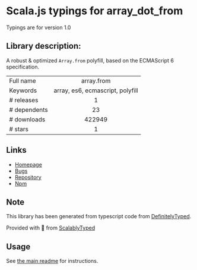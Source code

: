 
# Scala.js typings for array_dot_from

Typings are for version 1.0

## Library description:
A robust & optimized `Array.from` polyfill, based on the ECMAScript 6 specification.

|                    |                 |
| ------------------ | :-------------: |
| Full name          | array.from |
| Keywords           | array, es6, ecmascript, polyfill |
| # releases         | 1 |
| # dependents       | 23 |
| # downloads        | 422949 |
| # stars            | 1 |

## Links
- [Homepage](https://mths.be/array-from)
- [Bugs](https://github.com/mathiasbynens/Array.from/issues)
- [Repository](https://github.com/mathiasbynens/Array.from)
- [Npm](https://www.npmjs.com/package/array.from)
    


## Note
This library has been generated from typescript code from [DefinitelyTyped](https://definitelytyped.org).

Provided with :purple_heart: from [ScalablyTyped](https://github.com/oyvindberg/ScalablyTyped)

## Usage
See [the main readme](../../readme.md) for instructions.


